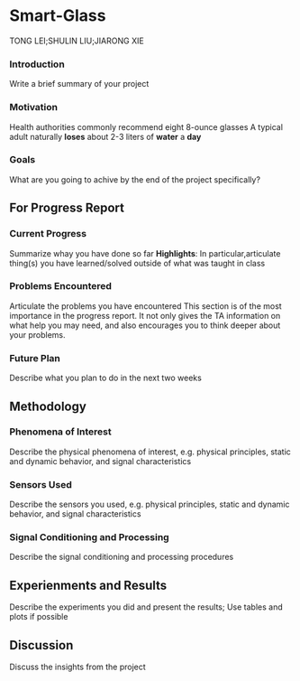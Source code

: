 # Smart-Glass
TONG LEI;SHULIN LIU;JIARONG XIE

<h3>Introduction</h3>
Write a brief summary of your project
<h3>Motivation</h3>
Health authorities commonly recommend eight 8-ounce glasses
A typical adult naturally <b>loses</b> about 2-3 liters of <b>water</b> a <b>day</b>
<h3>Goals</h3>
What are you going to achive by the end of the project specifically?
<h2>For Progress Report</h2>
<h3>Current Progress</h3>
Summarize whay you have done so far
<b>Highlights</b>: In particular,articulate thing(s) you have learned/solved outside of what was taught in class
<h3>Problems Encountered</h3>
Articulate the problems you have encountered
This section is of the most importance in the progress report. It not only gives the TA information on what help you may need, and also encourages you to think deeper about your problems.
<h3>Future Plan</h3>
Describe what you plan to do in the next two weeks
<h2>Methodology</h2>
<h3>Phenomena of Interest</h3>
Describe the physical phenomena of interest, e.g. physical principles, static and dynamic behavior, and signal characteristics
<h3>Sensors Used</h3>
Describe the sensors you used, e.g. physical principles, static and dynamic behavior, and signal characteristics
<h3>Signal Conditioning and Processing</h3>
Describe the signal conditioning and processing procedures
<h2>Experienments and Results</h2>
Describe the experiments you did and present the results; Use tables and plots if possible
<h2>Discussion</h2>
Discuss the insights from the project
